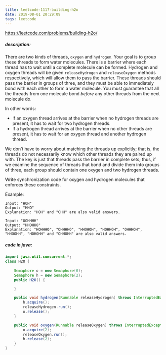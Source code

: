 ```yaml
---
title: leetcode-1117-building-h2o
date: 2019-08-01 20:29:09
tags: leetcode
---
```


https://leetcode.com/problems/building-h2o/

##### description:

There are two kinds of threads, `oxygen` and `hydrogen`. Your goal is to group these threads to form water molecules. There is a barrier where each thread has to wait until a complete molecule can be formed. Hydrogen and oxygen threads will be given `releaseHydrogen` and `releaseOxygen` methods respectively, which will allow them to pass the barrier. These threads should pass the barrier in groups of three, and they must be able to immediately bond with each other to form a water molecule. You must guarantee that all the threads from one molecule bond *before* any other threads from the next molecule do.

In other words:

- If an oxygen thread arrives at the barrier when no hydrogen threads are present, it has to wait for two hydrogen threads.
- If a hydrogen thread arrives at the barrier when no other threads are present, it has to wait for an oxygen thread and another hydrogen thread.

We don’t have to worry about matching the threads up explicitly; that is, the threads do not necessarily know which other threads they are paired up with. The key is just that threads pass the barrier in complete sets; thus, if we examine the sequence of threads that bond and divide them into groups of three, each group should contain one oxygen and two hydrogen threads.

Write synchronization code for oxygen and hydrogen molecules that enforces these constraints.

<!-- more -->

Example:

```
Input: "HOH"
Output: "HHO"
Explanation: "HOH" and "OHH" are also valid answers.
```

```
Input: "OOHHHH"
Output: "HHOHHO"
Explanation: "HOHHHO", "OHHHHO", "HHOHOH", "HOHHOH", "OHHHOH", "HHOOHH", "HOHOHH" and "OHHOHH" are also valid answers.
```

##### code in java:

```java
import java.util.concurrent.*;
class H2O {
    
    Semaphore o = new Semaphore(0);
    Semaphore h = new Semaphore(2);
    public H2O() {

    }

    public void hydrogen(Runnable releaseHydrogen) throws InterruptedException {
        h.acquire();
        releaseHydrogen.run();
        o.release();
    }

    public void oxygen(Runnable releaseOxygen) throws InterruptedException {
        o.acquire(2);
        releaseOxygen.run();
        h.release(2);
    }
}
```

